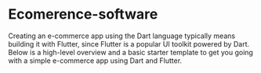 # Ecomerence-software
Creating an e-commerce app using the Dart language typically means building it with Flutter, since Flutter is a popular UI toolkit powered by Dart. Below is a high-level overview and a basic starter template to get you going with a simple e-commerce app using Dart and Flutter.
